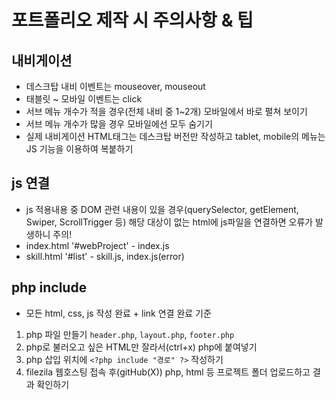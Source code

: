 # 포트폴리오 제작 시 주의사항 & 팁
## 내비게이션
* 데스크탑 내비 이벤트는 mouseover, mouseout
* 태블릿 ~ 모바일 이벤트는 click
* 서브 메뉴 개수가 적을 경우(전체 내비 중 1~2개) 모바일에서 바로 펼쳐 보이기
* 서브 메뉴 개수가 많을 경우 모바일에선 모두 숨기기
* 실제 내비게이션 HTML태그는 데스크탑 버전만 작성하고 tablet, mobile의 메뉴는 JS 기능을 이용하여 복붙하기
## js 연결
* js 적용내용 중 DOM 관련 내용이 있을 경우(querySelector, getElement, Swiper, ScrollTrigger 등) 해당 대상이 없는 html에 js파일을 연결하면 오류가 발생하니 주의!
* index.html '#webProject' - index.js
* skill.html '#list' - skill.js, index.js(error)
## php include
* 모든 html, css, js 작성 완료 + link 연결 완료 기준
1. php 파일 만들기 `header.php`, `layout.php`, `footer.php`
2. php로 불러오고 싶은 HTML만 잘라서(ctrl+x) php에 붙여넣기
3. php 삽입 위치에 `<?php include "경로" ?>` 작성하기
4. filezila 웹호스팅 접속 후(gitHub(X)) php, html 등 프로젝트 폴더 업로드하고 결과 확인하기